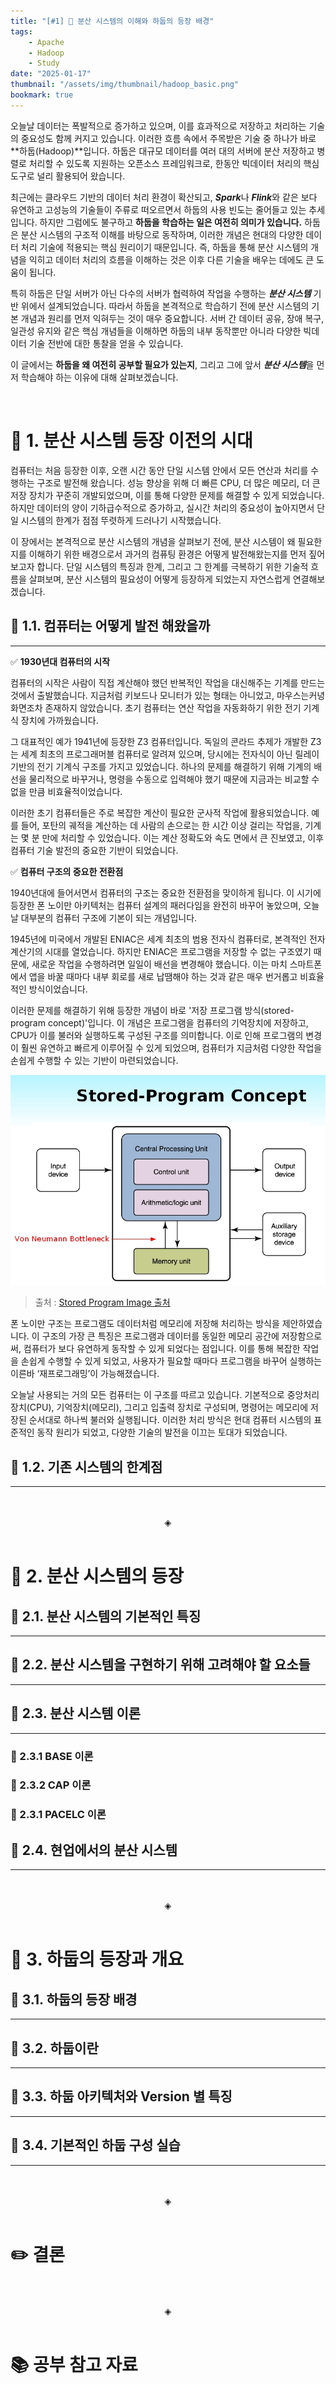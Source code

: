 ```yaml
---
title: "[#1] 📘 분산 시스템의 이해와 하둡의 등장 배경"
tags:
    - Apache
    - Hadoop
    - Study
date: "2025-01-17"
thumbnail: "/assets/img/thumbnail/hadoop_basic.png"
bookmark: true
---
```


오늘날 데이터는 폭발적으로 증가하고 있으며, 이를 효과적으로 저장하고 처리하는 기술의 중요성도 함께 커지고 있습니다. 이러한 흐름 속에서 주목받은 기술 중 하나가 바로 **하둡(Hadoop)**입니다. 하둡은 대규모 데이터를 여러 대의 서버에 분산 저장하고 병렬로 처리할 수 있도록 지원하는 오픈소스 프레임워크로, 한동안 빅데이터 처리의 핵심 도구로 널리 활용되어 왔습니다.

최근에는 클라우드 기반의 데이터 처리 환경이 확산되고, ***Spark***나 ***Flink***와 같은 보다 유연하고 고성능의 기술들이 주류로 떠오르면서 하둡의 사용 빈도는 줄어들고 있는 추세입니다. 하지만 그럼에도 불구하고 **하둡을 학습하는 일은 여전히 의미가 있습니다.** 하둡은 분산 시스템의 구조적 이해를 바탕으로 동작하며, 이러한 개념은 현대의 다양한 데이터 처리 기술에 적용되는 핵심 원리이기 때문입니다. 즉, 하둡을 통해 분산 시스템의 개념을 익히고 데이터 처리의 흐름을 이해하는 것은 이후 다른 기술을 배우는 데에도 큰 도움이 됩니다.

특히 하둡은 단일 서버가 아닌 다수의 서버가 협력하여 작업을 수행하는 ***분산 시스템*** 기반 위에서 설계되었습니다. 따라서 하둡을 본격적으로 학습하기 전에 분산 시스템의 기본 개념과 원리를 먼저 익혀두는 것이 매우 중요합니다. 서버 간 데이터 공유, 장애 복구, 일관성 유지와 같은 핵심 개념들을 이해하면 하둡의 내부 동작뿐만 아니라 다양한 빅데이터 기술 전반에 대한 통찰을 얻을 수 있습니다.

이 글에서는 **하둡을 왜 여전히 공부할 필요가 있는지**, 그리고 그에 앞서 ***분산 시스템***을 먼저 학습해야 하는 이유에 대해 살펴보겠습니다.

<br>

# 🐘 1. 분산 시스템 등장 이전의 시대

컴퓨터는 처음 등장한 이후, 오랜 시간 동안 단일 시스템 안에서 모든 연산과 처리를 수행하는 구조로 발전해 왔습니다. 성능 향상을 위해 더 빠른 CPU, 더 많은 메모리, 더 큰 저장 장치가 꾸준히 개발되었으며, 이를 통해 다양한 문제를 해결할 수 있게 되었습니다. 하지만 데이터의 양이 기하급수적으로 증가하고, 실시간 처리의 중요성이 높아지면서 단일 시스템의 한계가 점점 뚜렷하게 드러나기 시작했습니다.

이 장에서는 본격적으로 분산 시스템의 개념을 살펴보기 전에, 분산 시스템이 왜 필요한지를 이해하기 위한 배경으로서 과거의 컴퓨팅 환경은 어떻게 발전해왔는지를 먼저 짚어보고자 합니다. 단일 시스템의 특징과 한계, 그리고 그 한계를 극복하기 위한 기술적 흐름을 살펴보며, 분산 시스템의 필요성이 어떻게 등장하게 되었는지 자연스럽게 연결해보겠습니다.

## 🐘 1.1. 컴퓨터는 어떻게 발전 해왔을까
---

✅ **1930년대 컴퓨터의 시작**

컴퓨터의 시작은 사람이 직접 계산해야 했던 반복적인 작업을 대신해주는 기계를 만드는 것에서 출발했습니다. 지금처럼 키보드나 모니터가 있는 형태는 아니었고, 마우스는커녕 화면조차 존재하지 않았습니다. 초기 컴퓨터는 연산 작업을 자동화하기 위한 전기 기계식 장치에 가까웠습니다.

그 대표적인 예가 1941년에 등장한 Z3 컴퓨터입니다. 독일의 콘라드 추제가 개발한 Z3는 세계 최초의 프로그래머블 컴퓨터로 알려져 있으며, 당시에는 전자식이 아닌 릴레이 기반의 전기 기계식 구조를 가지고 있었습니다. 하나의 문제를 해결하기 위해 기계의 배선을 물리적으로 바꾸거나, 명령을 수동으로 입력해야 했기 때문에 지금과는 비교할 수 없을 만큼 비효율적이었습니다.

이러한 초기 컴퓨터들은 주로 복잡한 계산이 필요한 군사적 작업에 활용되었습니다. 예를 들어, 포탄의 궤적을 계산하는 데 사람의 손으로는 한 시간 이상 걸리는 작업을, 기계는 몇 분 만에 처리할 수 있었습니다. 이는 계산 정확도와 속도 면에서 큰 진보였고, 이후 컴퓨터 기술 발전의 중요한 기반이 되었습니다.


✅ **컴퓨터 구조의 중요한 전환점**

1940년대에 들어서면서 컴퓨터의 구조는 중요한 전환점을 맞이하게 됩니다. 이 시기에 등장한 폰 노이만 아키텍처는 컴퓨터 설계의 패러다임을 완전히 바꾸어 놓았으며, 오늘날 대부분의 컴퓨터 구조에 기본이 되는 개념입니다.

1945년에 미국에서 개발된 ENIAC은 세계 최초의 범용 전자식 컴퓨터로, 본격적인 전자 계산기의 시대를 열었습니다. 하지만 ENIAC은 프로그램을 저장할 수 없는 구조였기 때문에, 새로운 작업을 수행하려면 일일이 배선을 변경해야 했습니다. 이는 마치 스마트폰에서 앱을 바꿀 때마다 내부 회로를 새로 납땜해야 하는 것과 같은 매우 번거롭고 비효율적인 방식이었습니다.

이러한 문제를 해결하기 위해 등장한 개념이 바로 '저장 프로그램 방식(stored-program concept)'입니다. 이 개념은 프로그램을 컴퓨터의 기억장치에 저장하고, CPU가 이를 불러와 실행하도록 구성된 구조를 의미합니다. 이로 인해 프로그램의 변경이 훨씬 유연하고 빠르게 이루어질 수 있게 되었으며, 컴퓨터가 지금처럼 다양한 작업을 손쉽게 수행할 수 있는 기반이 마련되었습니다.

<img src="/assets/img/storedProgram.PNG" alt="storedProgram" />

> 출처 : [Stored Program Image 출처](https://cs.hofstra.edu/~cscvjc/Fall06/Slides/Sess10/img2.html)

폰 노이만 구조는 프로그램도 데이터처럼 메모리에 저장해 처리하는 방식을 제안하였습니다. 이 구조의 가장 큰 특징은 프로그램과 데이터를 동일한 메모리 공간에 저장함으로써, 컴퓨터가 보다 유연하게 동작할 수 있게 되었다는 점입니다. 이를 통해 복잡한 작업을 손쉽게 수행할 수 있게 되었고, 사용자가 필요할 때마다 프로그램을 바꾸어 실행하는 이른바 ‘재프로그래밍’이 가능해졌습니다.

오늘날 사용되는 거의 모든 컴퓨터는 이 구조를 따르고 있습니다. 기본적으로 중앙처리장치(CPU), 기억장치(메모리), 그리고 입출력 장치로 구성되며, 명령어는 메모리에 저장된 순서대로 하나씩 불러와 실행됩니다. 이러한 처리 방식은 현대 컴퓨터 시스템의 표준적인 동작 원리가 되었고, 다양한 기술의 발전을 이끄는 토대가 되었습니다.


## 🐘 1.2. 기존 시스템의 한계점
---

<br>
<br>
<div align="center">◈</div>
<br>

# 🐘 2. 분산 시스템의 등장

## 🐘 2.1. 분산 시스템의 기본적인 특징
---


## 🐘 2.2. 분산 시스템을 구현하기 위해 고려해야 할 요소들
---

## 🐘 2.3. 분산 시스템 이론
---

### 🐘 2.3.1 BASE 이론

### 🐘 2.3.2 CAP 이론

### 🐘 2.3.1 PACELC 이론


## 🐘 2.4. 현업에서의 분산 시스템
---

<br>
<br>
<div align="center">◈</div>
<br>

# 🐘 3. 하둡의 등장과 개요

## 🐘 3.1. 하둡의 등장 배경
---

## 🐘 3.2. 하둡이란
---

## 🐘 3.3. 하둡 아키텍처와 Version 별 특징
---

## 🐘 3.4. 기본적인 하둡 구성 실습
---

<br>
<br>
<div align="center">◈</div>
<br>

# ✏️ 결론

<br>
<br>
<div align="center">◈</div>
<br>

# 📚 공부 참고 자료